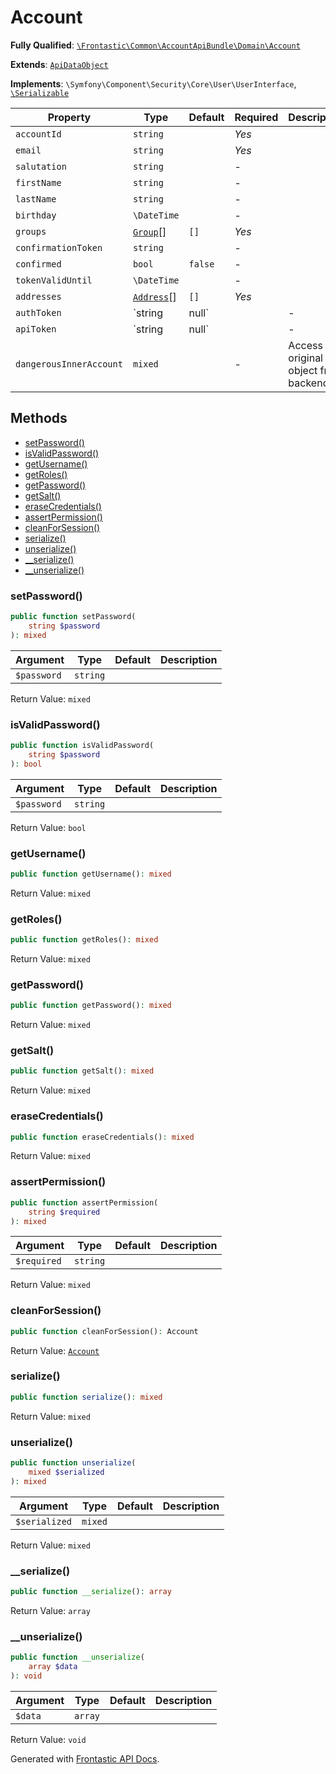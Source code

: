 #  Account

**Fully Qualified**: [`\Frontastic\Common\AccountApiBundle\Domain\Account`](../../../../src/php/AccountApiBundle/Domain/Account.php)

**Extends**: [`ApiDataObject`](../../CoreBundle/Domain/ApiDataObject.md)

**Implements**: `\Symfony\Component\Security\Core\User\UserInterface`, [`\Serializable`](https://www.php.net/manual/de/class.serializable.php)

Property|Type|Default|Required|Description
--------|----|-------|--------|-----------
`accountId` | `string` |  | *Yes* | 
`email` | `string` |  | *Yes* | 
`salutation` | `string` |  | - | 
`firstName` | `string` |  | - | 
`lastName` | `string` |  | - | 
`birthday` | `\DateTime` |  | - | 
`groups` | [`Group`](Group.md)[] | `[]` | *Yes* | 
`confirmationToken` | `string` |  | - | 
`confirmed` | `bool` | `false` | - | 
`tokenValidUntil` | `\DateTime` |  | - | 
`addresses` | [`Address`](Address.md)[] | `[]` | *Yes* | 
`authToken` | `string|null` |  | - | 
`apiToken` | `string|null` |  | - | 
`dangerousInnerAccount` | `mixed` |  | - | Access original object from backend

## Methods

* [setPassword()](#setpassword)
* [isValidPassword()](#isvalidpassword)
* [getUsername()](#getusername)
* [getRoles()](#getroles)
* [getPassword()](#getpassword)
* [getSalt()](#getsalt)
* [eraseCredentials()](#erasecredentials)
* [assertPermission()](#assertpermission)
* [cleanForSession()](#cleanforsession)
* [serialize()](#serialize)
* [unserialize()](#unserialize)
* [__serialize()](#__serialize)
* [__unserialize()](#__unserialize)

### setPassword()

```php
public function setPassword(
    string $password
): mixed
```

Argument|Type|Default|Description
--------|----|-------|-----------
`$password`|`string`||

Return Value: `mixed`

### isValidPassword()

```php
public function isValidPassword(
    string $password
): bool
```

Argument|Type|Default|Description
--------|----|-------|-----------
`$password`|`string`||

Return Value: `bool`

### getUsername()

```php
public function getUsername(): mixed
```

Return Value: `mixed`

### getRoles()

```php
public function getRoles(): mixed
```

Return Value: `mixed`

### getPassword()

```php
public function getPassword(): mixed
```

Return Value: `mixed`

### getSalt()

```php
public function getSalt(): mixed
```

Return Value: `mixed`

### eraseCredentials()

```php
public function eraseCredentials(): mixed
```

Return Value: `mixed`

### assertPermission()

```php
public function assertPermission(
    string $required
): mixed
```

Argument|Type|Default|Description
--------|----|-------|-----------
`$required`|`string`||

Return Value: `mixed`

### cleanForSession()

```php
public function cleanForSession(): Account
```

Return Value: [`Account`](Account.md)

### serialize()

```php
public function serialize(): mixed
```

Return Value: `mixed`

### unserialize()

```php
public function unserialize(
    mixed $serialized
): mixed
```

Argument|Type|Default|Description
--------|----|-------|-----------
`$serialized`|`mixed`||

Return Value: `mixed`

### __serialize()

```php
public function __serialize(): array
```

Return Value: `array`

### __unserialize()

```php
public function __unserialize(
    array $data
): void
```

Argument|Type|Default|Description
--------|----|-------|-----------
`$data`|`array`||

Return Value: `void`

Generated with [Frontastic API Docs](https://github.com/FrontasticGmbH/apidocs).

